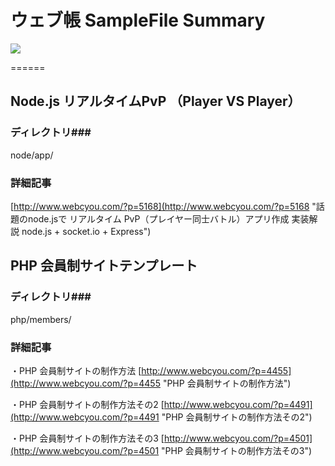 # ウェブ帳 SampleFile Summary

![](http://webcyou.com/img/screenshot.png)

======

## Node.js リアルタイムPvP （Player VS Player） ##
### ディレクトリ###
node/app/

### 詳細記事 ###
[http://www.webcyou.com/?p=5168](http://www.webcyou.com/?p=5168 "話題のnode.jsで リアルタイム PvP（プレイヤー同士バトル）アプリ作成 実装解説 node.js + socket.io + Express")

## PHP 会員制サイトテンプレート ##
### ディレクトリ###
php/members/


### 詳細記事 ###
・PHP 会員制サイトの制作方法
[http://www.webcyou.com/?p=4455](http://www.webcyou.com/?p=4455 "PHP 会員制サイトの制作方法")

・PHP 会員制サイトの制作方法その2
[http://www.webcyou.com/?p=4491](http://www.webcyou.com/?p=4491 "PHP 会員制サイトの制作方法その2")

・PHP 会員制サイトの制作方法その3
[http://www.webcyou.com/?p=4501](http://www.webcyou.com/?p=4501 "PHP 会員制サイトの制作方法その3")


